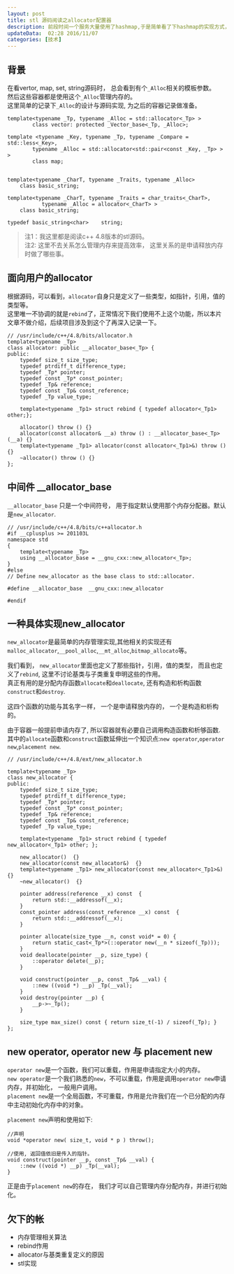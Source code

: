 ```yaml
---  
layout: post  
title: stl 源码阅读之allocator配置器
description: 前段时间一个服务大量使用了hashmap,于是简单看了下hashmap的实现方式，发现需要先看allocator，这里记录一下。    
updateData:  02:28 2016/11/07
categories: [技术]
---  
```



## 背景

在看vertor, map, set, string源码时， 总会看到有个`_Alloc`相关的模板参数。  
然后这些容器都是使用这个`_Alloc`管理内存的。  
这里简单的记录下`_Alloc`的设计与源码实现, 为之后的容器记录做准备。  


```
template<typename _Tp, typename _Alloc = std::allocator<_Tp> >
        class vector: protected _Vector_base<_Tp, _Alloc>;

template <typename _Key, typename _Tp, typename _Compare = std::less<_Key>,
        typename _Alloc = std::allocator<std::pair<const _Key, _Tp> > >
        class map;


template<typename _CharT, typename _Traits, typename _Alloc>
    class basic_string;

template<typename _CharT, typename _Traits = char_traits<_CharT>,
           typename _Alloc = allocator<_CharT> >
    class basic_string;

typedef basic_string<char>    string;
```

> 注1：我这里都是阅读c++ 4.8版本的stl源码。  
> 注2: 这里不去关系怎么管理内存来提高效率， 这里关系的是申请释放内存时做了哪些事。  

## 面向用户的allocator


根据源码，可以看到，`allocator`自身只是定义了一些类型，如指针，引用，值的类型等。   
这里唯一不协调的就是`rebind`了，正常情况下我们使用不上这个功能，所以本片文章不做介绍，后续项目涉及到这个了再深入记录一下。    

```
// /usr/include/c++/4.8/bits/allocator.h
template<typename _Tp>
class allocator: public __allocator_base<_Tp> {
public:
    typedef size_t size_type;
    typedef ptrdiff_t difference_type;
    typedef _Tp* pointer;
    typedef const _Tp* const_pointer;
    typedef _Tp& reference;
    typedef const _Tp& const_reference;
    typedef _Tp value_type;

    template<typename _Tp1> struct rebind { typedef allocator<_Tp1> other;};

    allocator() throw () {}
    allocator(const allocator& __a) throw () : __allocator_base<_Tp>(__a) {}
    template<typename _Tp1> allocator(const allocator<_Tp1>&) throw () {}
    ~allocator() throw () {}
};
```

## 中间件 __allocator_base

`__allocator_base` 只是一个中间符号， 用于指定默认使用那个内存分配器。默认是`new_allocator`.  


```
// /usr/include/c++/4.8/bits/c++allocator.h
#if __cplusplus >= 201103L
namespace std
{   
    template<typename _Tp>
    using __allocator_base = __gnu_cxx::new_allocator<_Tp>;
}
#else
// Define new_allocator as the base class to std::allocator.

#define __allocator_base  __gnu_cxx::new_allocator

#endif
```

## 一种具体实现new_allocator

`new_allocator`是最简单的内存管理实现,其他相关的实现还有`malloc_allocator`,`__pool_alloc`,`__mt_alloc`,`bitmap_allocato`等。  

我们看到， `new_allocator`里面也定义了那些指针，引用，值的类型， 而且也定义了`rebind`, 这里不讨论基类与子类重复申明这些的作用。  
真正有用的是分配内存函数`allocate`和`deallocate`, 还有构造和析构函数`construct`和`destroy`.  

这四个函数的功能与其名字一样， 一个是申请释放内存的， 一个是构造和析构的。  

由于容器一般提前申请内存了, 所以容器就有必要自己调用构造函数和析够函数.  
其中的`allocate`函数和`construct`函数延伸出一个知识点:`new operator`,`operator new`,`placement new`.  

```
// /usr/include/c++/4.8/ext/new_allocator.h

template<typename _Tp>
class new_allocator {
public:
    typedef size_t size_type;
    typedef ptrdiff_t difference_type;
    typedef _Tp* pointer;
    typedef const _Tp* const_pointer;
    typedef _Tp& reference;
    typedef const _Tp& const_reference;
    typedef _Tp value_type;

    template<typename _Tp1> struct rebind { typedef new_allocator<_Tp1> other; };

    new_allocator()  {}
    new_allocator(const new_allocator&)  {}
    template<typename _Tp1> new_allocator(const new_allocator<_Tp1>&)  {}
    ~new_allocator()  {}
    
    pointer address(reference __x) const  { 
        return std::__addressof(__x); 
    }
    const_pointer address(const_reference __x) const  { 
        return std::__addressof(__x); 
    }
    
    pointer allocate(size_type __n, const void* = 0) { 
        return static_cast<_Tp*>(::operator new(__n * sizeof(_Tp))); 
    }
    void deallocate(pointer __p, size_type) { 
        ::operator delete(__p); 
    }
    
    void construct(pointer __p, const _Tp& __val) { 
        ::new ((void *) __p) _Tp(__val); 
    }
    void destroy(pointer __p) { 
        __p->~_Tp(); 
    }
    
    size_type max_size() const { return size_t(-1) / sizeof(_Tp); }
};
```


## new operator, operator new 与 placement new

`operator new`是一个函数，我们可以重载，作用是申请指定大小的内存。  
`new operator`是一个我们熟悉的`new`，不可以重载，作用是调用`operator new`申请内存，并初始化， 一般用户调用。    
`placement new`是一个全局函数，不可重载，作用是允许我们在一个已分配的内存中主动初始化内存中的对象。  

`placement new`声明和使用如下: 

```
//声明
void *operator new( size_t, void * p ) throw();

//使用, 返回值依旧是传入的指针。  
void construct(pointer __p, const _Tp& __val) { 
    ::new ((void *) __p) _Tp(__val); 
}
```  

正是由于`placement new`的存在， 我们才可以自己管理内存分配内存，并进行初始化。

## 欠下的帐

* 内存管理相关算法  
* rebind作用  
* allocator与基类重复定义的原因  
* stl实现

